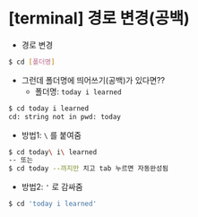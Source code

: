# [terminal] 경로 변경(공백)

- 경로 변경

```bash
$ cd [폴더명]
```

- 그런데 폴더명에 띄어쓰기(공백)가 있다면??
  - 폴더명: `today i learned`

```bash
$ cd today i learned
cd: string not in pwd: today
```

- 방법1: `\` 를 붙여줌

```bash
$ cd today\ i\ learned
-- 또는
$ cd today --까지만 치고 tab 누르면 자동완성됨
```

- 방법2: `'` 로 감싸줌

```bash
$ cd 'today i learned'
```

